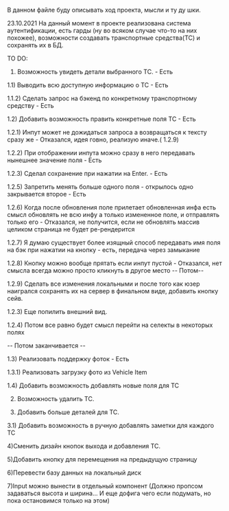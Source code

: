 В данном файле буду описывать ход проекта, мысли и ту ду шки.

23.10.2021 На данный момент в проекте реализована система аутентификации, есть гарды (ну во всяком случае что-то на них
похожее), возможности создавать транспортные средства(ТС) и сохранять их в БД.

TO DO:

1) Возможность увидеть детали выбранного ТС. - Есть

1.1) Выводить всю доступную информацию о ТС - Есть

1.1.2) Сделать запрос на бэкенд по конкретному транспортному средству - Есть

1.2) Добавить возможность править конкретные поля ТС - Есть

1.2.1) Инпут может не дожидаться запроса а возвращаться к тексту сразу же - Отказался, идея говно, реализую иначе.(
1.2.9)

1.2.2) При отображении инпута можно сразу в него передавать нынешнее значение поля - Есть

1.2.3) Сделал сохранение при нажатии на Enter. - Есть

1.2.5) Запретить менять больше одного поля - открылось одно закрывается второе - Есть

1.2.6) Когда после обновления поле прилетает обновленная инфа есть смысл обновлять не всю инфу а только измененное поле,
и отправлять только его - Отказался, не получится, если не обновлять массив целиком страница не будет ре-рендерится

1.2.7) Я думаю существует более изящный способ передавать имя поля на бэк при нажатии на кнопку - есть, передача через
замыкание

1.2.8) Кнопку можно вообще прятать если инпут пустой - Отказался, нет смысла всегда можно просто кликнуть в другое место
-- Потом--

1.2.9) Сделать все изменения локальными и после того как юзер наигрался сохранять их на сервер в финальном виде,
добавить кнопку сейв.

1.2.3) Еще попилить внешний вид.

1.2.4) Потом все равно будет смысл перейти на селекты в некоторых полях

-- Потом заканчивается --

1.3) Реализовать поддержку фоток - Есть

1.3.1) Реализовать загрузку фото из Vehicle Item

1.4) Добавить возможность добавлять новые поля для ТС

2) Возможность удалить ТС.

3) Добавить больше деталей для ТС.

3.1) Добавить возможность в ручную добавлять заметки для каждого ТС

4)Сменить дизайн кнопок выхода и добавления ТС.

5)Добавить кнопку для перемещения на предыдущую страницу

6)Перевести базу данных на локальный диск

7)Input можно вынести в отдельный компонент (Должно пропсом задаваться высота и ширина... И еще дофига чего если
подумать, но пока остановимся только на этом)